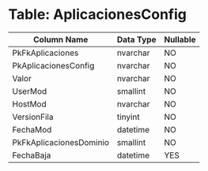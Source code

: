 # Table: AplicacionesConfig

| Column Name | Data Type | Nullable |
|-------------|-----------|----------|
| PkFkAplicaciones | nvarchar | NO |
| PkAplicacionesConfig | nvarchar | NO |
| Valor | nvarchar | NO |
| UserMod | smallint | NO |
| HostMod | nvarchar | NO |
| VersionFila | tinyint | NO |
| FechaMod | datetime | NO |
| PkFkAplicacionesDominio | smallint | NO |
| FechaBaja | datetime | YES |
